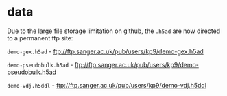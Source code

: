 # data

Due to the large file storage limitation on github, the `.h5ad` are now directed to a permanent ftp site:

`demo-gex.h5ad` - ftp://ftp.sanger.ac.uk/pub/users/kp9/demo-gex.h5ad

`demo-pseudobulk.h5ad` - ftp://ftp.sanger.ac.uk/pub/users/kp9/demo-pseudobulk.h5ad

`demo-vdj.h5ddl` - ftp://ftp.sanger.ac.uk/pub/users/kp9/demo-vdj.h5ddl